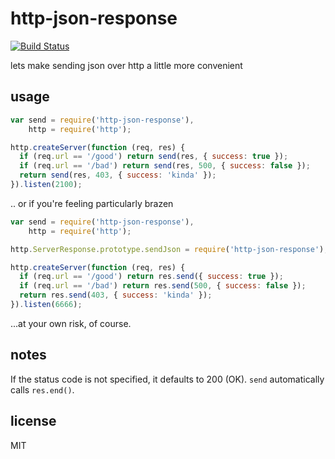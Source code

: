 http-json-response
====

[![Build Status](https://travis-ci.org/jarofghosts/http-json-response.png?branch=master)](https://travis-ci.org/jarofghosts/http-json-response)

lets make sending json over http a little more convenient

## usage

```js
var send = require('http-json-response'),
    http = require('http');

http.createServer(function (req, res) {
  if (req.url == '/good') return send(res, { success: true });
  if (req.url == '/bad') return send(res, 500, { success: false });
  return send(res, 403, { success: 'kinda' });
}).listen(2100);
```

.. or if you're feeling particularly brazen

```js
var send = require('http-json-response'),
    http = require('http');

http.ServerResponse.prototype.sendJson = require('http-json-response');

http.createServer(function (req, res) {
  if (req.url == '/good') return res.send({ success: true });
  if (req.url == '/bad') return res.send(500, { success: false });
  return res.send(403, { success: 'kinda' });
}).listen(6666);
```

...at your own risk, of course.

## notes

If the status code is not specified, it defaults to 200 (OK). `send` automatically calls `res.end()`.

## license

MIT
